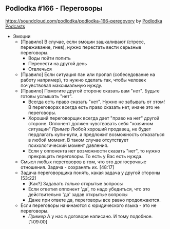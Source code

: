 ## Podlodka #166 - Переговоры
https://soundcloud.com/podlodka/podlodka-166-peregovory
by [Podlodka Podcasts](https://soundcloud.com/podlodka/podlodka-166-peregovory)

* Эмоции
  * [Правило] В случае, если эмоции зашкаливают (стресс, переживание, гнев), нужно перестать вести серьзные переговоры.
    * Воды пойти попить 
    * Перенести на другой день
    * Отвлечься
  * [Правило] Если ситуация пан или пропал (собеседование на работу например), то нужно сделать так, чтобы человек почувствовал максимальную нужду.
  * [Правило] Помогите другой стороне сказать вам "нет". Будьте готовы услышать "нет".
    * Всегда есть право сказать "нет". Нужно не забывать от этом! В переговорах всегда есть право сказать нет, иначе это не переговоры.
    * Хороший переговорщик всегда дает "право на нет" другой стороне. Оппонент должен чувствовать себя "хозяином ситуации"
      _Пример_ Любой хороший продавец, не будет пердлагать купи-купи, а предложит возможность отказаться в любой момент. В таком случае отсутствует психологический момент         давления.
     * Если у оппонента нет возможности сказать "нет", то нужно прекращать переговоры. То есть у Вас есть нужда. 
   * Смысл любых переговоров в том, что это долгосрочные отношения. Задача - сохранять их. [48:17]
   * Задача переговорщика понять, какая задача у другой стороны [53:22]
     * [Как?] Задавать _только_ открытые вопросы
     * Если ответил оппонент 'да', то надо убедиться, что это действительно 'да' задав открытые вопросы
     * Даже при ответе да, переговоры все равно продолжаются.
   * Если переговоры начинаются с юридического языка - это не переговоры. 
     * _Пример_ А у нас в договоре написано. И тому подобное.[1:09:00]
  
